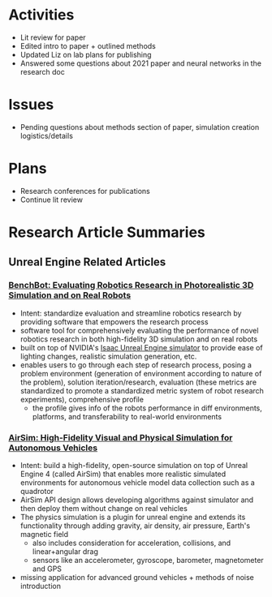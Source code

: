 # Activities
* Lit review for paper
* Edited intro to paper + outlined methods
* Updated Liz on lab plans for publishing
* Answered some questions about 2021 paper and neural networks in the research doc

# Issues
* Pending questions about methods section of paper, simulation creation logistics/details

# Plans
* Research conferences for publications
* Continue lit review

# Research Article Summaries
## Unreal Engine Related Articles
### [BenchBot: Evaluating Robotics Research in Photorealistic 3D Simulation and on Real Robots](https://arxiv.org/pdf/2008.00635.pdf)
* Intent: standardize evaluation and streamline robotics research by providing software that empowers the research process
* software tool for comprehensively evaluating the performance of novel robotics research in both high-fidelity 3D simulation and on real robots
* built on top of NVIDIA's [Isaac Unreal Engine simulator](https://www.nvidia.com/en-us/deep-learning-ai/industries/robotics/) to provide ease of lighting changes, realistic simulation generation, etc.
* enables users to go through each step of research process, posing a problem environment (generation of environment according to nature of the problem), solution iteration/research, evaluation (these metrics are standardized to promote a standardized metric system of robot research experiments), comprehensive profile
  * the profile gives info of the robots performance in diff environments, platforms, and transferability to real-world environments

### [AirSim: High-Fidelity Visual and Physical Simulation for Autonomous Vehicles](https://arxiv.org/pdf/1705.05065.pdf)
* Intent: build a high-fidelity, open-source simulation on top of Unreal Engine 4 (called AirSim) that enables more realistic simulated environments for autonomous vehicle model data collection such as a quadrotor
* AirSim API design allows developing algorithms against simulator and then deploy them without change on real vehicles
* The physics simulation is a plugin for unreal engine and extends its functionality through adding gravity, air density, air pressure, Earth's magnetic field
  * also includes consideration for acceleration, collisions, and linear+angular drag
  * sensors like an accelerometer, gyroscope, barometer, magnetometer and GPS
* missing application for advanced ground vehicles + methods of noise introduction


